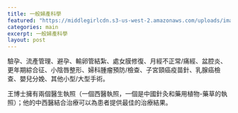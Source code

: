 ```yaml
---
title: 一般婦產科學
featured: "https://middlegirlcdn.s3-us-west-2.amazonaws.com/uploads/image/file/240/b1.jpg"
categories: main
excerpt: 一般婦產科學
layout: post
---
```


驗孕、流產管理、避孕、輸卵管結紮、處女膜修復、月經不正常/痛經、盆腔炎、更年期綜合征、小陰唇整形、婦科腫瘤預防/檢查、子宮頸癌疫苗針、乳腺癌檢查、嬰兒分娩、其他小型/大型手術。


王博士擁有兩個醫生執照（一個西醫執照，一個是中國針灸和藥用植物-藥草的執照）；他的中西醫結合治療可以為患者提供最佳的治療結果。
